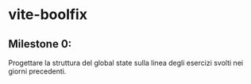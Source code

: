 # vite-boolfix

## Milestone 0:

Progettare la struttura del global state sulla linea degli esercizi svolti nei giorni precedenti.
